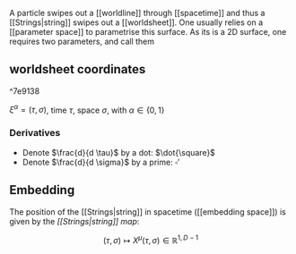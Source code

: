 A particle swipes out a [[worldline]] through [[spacetime]] and thus a [[Strings|string]] swipes out a [[worldsheet]]. One usually relies on a [[parameter space]] to parametrise this surface. As its is a 2D surface, one requires two parameters, and call them 

## worldsheet coordinates

^7e9138

$\xi^\alpha=(\tau,\sigma)$, time $\tau$, space $\sigma$, with $\alpha \in \{0,1\}$

### Derivatives
- Denote $\frac{d}{d \tau}$ by a dot: $\dot{\square}$ 
- Denote $\frac{d}{d \sigma}$ by a prime: $\square'$ 

## Embedding
The position of the [[Strings|string]] in spacetime ([[embedding space]]) is given by the *[[Strings|string]] map*:

$$
(\tau, \sigma) \mapsto X^{\mu}(\tau, \sigma) \in \mathbb{R}^{1, D-1}
$$